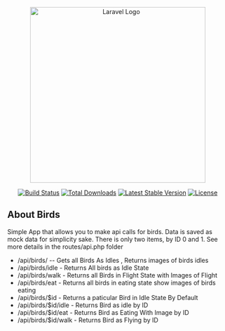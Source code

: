 <p align="center"><a href="https://laravel.com" target="_blank"><img src="https://raw.githubusercontent.com/laravel/art/master/logo-lockup/5%20SVG/2%20CMYK/1%20Full%20Color/laravel-logolockup-cmyk-red.svg" width="400" alt="Laravel Logo"></a></p>

<p align="center">
<a href="https://github.com/laravel/framework/actions"><img src="https://github.com/laravel/framework/workflows/tests/badge.svg" alt="Build Status"></a>
<a href="https://packagist.org/packages/laravel/framework"><img src="https://img.shields.io/packagist/dt/laravel/framework" alt="Total Downloads"></a>
<a href="https://packagist.org/packages/laravel/framework"><img src="https://img.shields.io/packagist/v/laravel/framework" alt="Latest Stable Version"></a>
<a href="https://packagist.org/packages/laravel/framework"><img src="https://img.shields.io/packagist/l/laravel/framework" alt="License"></a>
</p>

## About Birds

Simple App that allows you to make api calls for birds. Data is saved as mock data for simplicity sake. There is only two items, by ID 0 and 1. See more details in the routes/api.php folder

- /api/birds/
-- Gets all Birds As Idles , Returns images of birds idles
- /api/birds/idle - Returns All birds as Idle State
- /api/birds/walk - Returns all Birds in Flight State with Images of Flight
- /api/birds/eat - Returns all birds in eating state show images of birds eating
- /api/birds/$id - Returns a paticular Bird in Idle State By Default
- /api/birds/$id/idle - Returns Bird as idle by ID
- /api/birds/$id/eat - Returns Bird as Eating With Image by ID
- /api/birds/$id/walk - Returns Bird as Flying by ID




